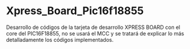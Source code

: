 # Xpress_Board_Pic16f18855
Desarrollo de códigos de la tarjeta de desarrollo XPRESS BOARD con el core del PIC16F18855, no se usará el MCC y se tratará de explicar lo más detalladamente los códigos implementados.
